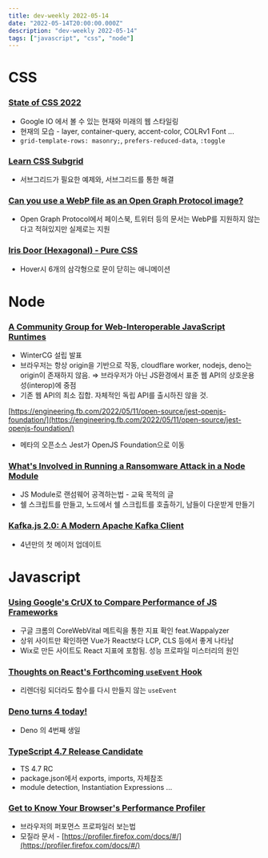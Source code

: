 ```yaml
---
title: dev-weekly 2022-05-14
date: "2022-05-14T20:00:00.000Z"
description: "dev-weekly 2022-05-14"
tags: ["javascript", "css", "node"]
---
```

# CSS

### **[State of CSS 2022](https://web.dev/state-of-css-2022)**

- Google IO 에서 볼 수 있는 현재와 미래의 웹 스타일링
- 현재의 모습 - layer, container-query, accent-color, COLRv1 Font ...
- `grid-template-rows: masonry;`, `prefers-reduced-data`, `:toggle`

### **[Learn CSS Subgrid](https://ishadeed.com/article/learn-css-subgrid/)**

- 서브그리드가 필요한 예제와, 서브그리드를 통한 해결

### **[Can you use a WebP file as an Open Graph Protocol image?](https://www.ctrl.blog/entry/webp-ogp.html)**

- Open Graph Protocol에서 페이스북, 트위터 등의 문서는 WebP를 지원하지 않는다고 적혀있지만 실제로는 지원

### **[Iris Door (Hexagonal) - Pure CSS](https://codepen.io/josetxu/pen/RwxzwEa)**

- Hover시 6개의 삼각형으로 문이 닫히는 애니메이션

# Node

### **[A Community Group for Web-Interoperable JavaScript Runtimes](https://blog.cloudflare.com/introducing-the-wintercg/)**

- WinterCG 설립 발표
- 브라우저는 항상 origin을 기반으로 작동, cloudflare worker, nodejs, deno는 origin이 존재하지 않음. ⇒ 브라우저가 아닌 JS환경에서 표준 웹 API의 상호운용성(interop)에 중점
- 기존 웹 API의 최소 집합. 자체적인 독립 API를 출시하진 않을 것.

[https://engineering.fb.com/2022/05/11/open-source/jest-openjs-foundation/](https://engineering.fb.com/2022/05/11/open-source/jest-openjs-foundation/)

- 메타의 오픈소스 Jest가 OpenJS Foundation으로 이동

### **[What's Involved in Running a Ransomware Attack in a Node Module](https://charliegerard.dev/blog/ransomware-script-node-module/)**

- JS Module로 랜섬웨어 공격하는법 - 교육 목적의 글
- 쉘 스크립트를 만들고, 노드에서 쉘 스크립트를 호출하기, 남들이 다운받게 만들기

### **[Kafka.js 2.0: A Modern Apache Kafka Client](https://github.com/tulios/kafkajs/releases)**

- 4년만의 첫 메이저 업데이트

# Javascript

### **[Using Google's CrUX to Compare Performance of JS Frameworks](https://www.smashingmagazine.com/2022/05/google-crux-analysis-comparison-performance-javascript-frameworks/)**

- 구글 크롬의 CoreWebVital 메트릭을 통한 지표 확인 feat.Wappalyzer
- 상위 사이트만 확인하면 Vue가 React보다 LCP, CLS 등에서 좋게 나타남
- Wix로 만든 사이트도 React 지표에 포함됨. 성능 프로파일 미스터리의 원인

### **[Thoughts on React's Forthcoming `useEvent` Hook](https://typeofnan.dev/what-the-useevent-react-hook-is-and-isnt/)**

- 리렌더링 되더라도 함수를 다시 만들지 않는 `useEvent`

### [Deno turns 4 today!](https://twitter.com/deno_land/status/1525119512277725184)

- Deno 의 4번째 생일

### **[TypeScript 4.7 Release Candidate](https://devblogs.microsoft.com/typescript/announcing-typescript-4-7-rc/)**

- TS 4.7 RC
- package.json에서 exports, imports, 자체참조
- module detection, Instantiation Expressions ...

### **[Get to Know Your Browser's Performance Profiler](https://blog.atomrc.dev/p/js-performance-profiling/)**

- 브라우저의 퍼포먼스 프로파일러 보는법
- 모질라 문서 - [https://profiler.firefox.com/docs/#/](https://profiler.firefox.com/docs/#/)